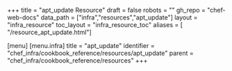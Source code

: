 +++
title = "apt_update Resource"
draft = false
robots = ""
gh_repo = "chef-web-docs"
data_path = ["infra","resources","apt_update"]
layout = "infra_resource"
toc_layout = "infra_resource_toc"
aliases = [ "/resource_apt_update.html"]

[menu]
  [menu.infra]
    title = "apt_update"
    identifier = "chef_infra/cookbook_reference/resources/apt_update"
    parent = "chef_infra/cookbook_reference/resources"
+++

<!-- The contents of this page are automatically generated from the apt_update.yaml file in the data directory. -->
<!-- To suggest a change, edit the https://github.com/chef/chef/blob/main/lib/chef/resource/apt_update.rb file
      and submit a pull request to the https://github.com/chef/chef repository. -->
